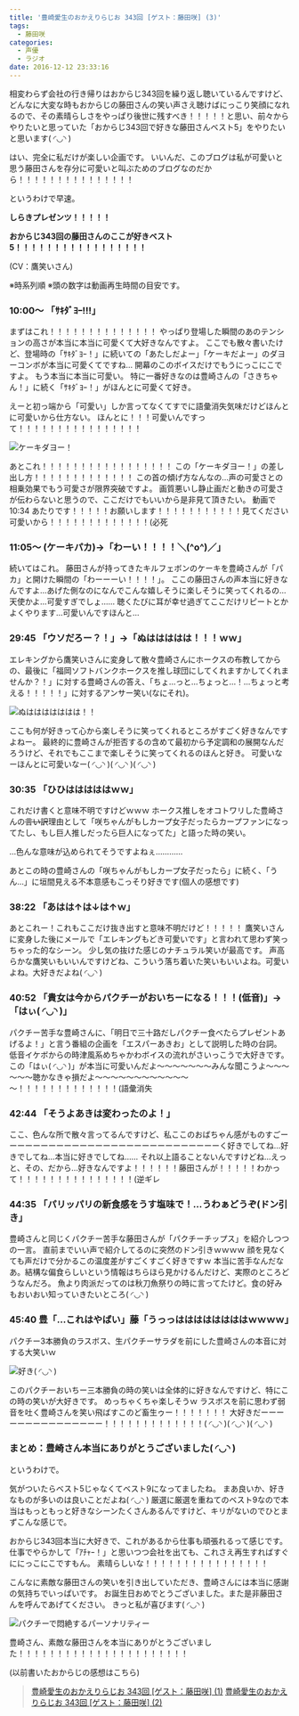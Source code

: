 ```yaml
---
title: '豊崎愛生のおかえりらじお 343回 [ゲスト：藤田咲] (3)'
tags:
  - 藤田咲
categories:
  - 声優
  - ラジオ
date: 2016-12-12 23:33:16
---
```


相変わらず会社の行き帰りはおからじ343回を繰り返し聴いているんですけど、どんなに大変な時もおからじの藤田さんの笑い声さえ聴けばにっこり笑顔になれるので、その素晴らしさをやっぱり後世に残すべき！！！！！と思い、前々からやりたいと思っていた「おからじ343回で好きな藤田さんベスト5」をやりたいと思います( ◜◡◝ )
<!-- more -->
はい、完全に私だけが楽しい企画です。
いいんだ、このブログは私が可愛いと思う藤田さんを存分に可愛いと叫ぶためのブログなのだから！！！！！！！！！！！！！！！

というわけで早速。

**しらきプレゼンツ！！！！！**

**おからじ343回の藤田さんのここが好きベスト5！！！！！！！！！！！！！！！！！**

(CV：鷹笑いさん)

※時系列順
※頭の数字は動画再生時間の目安です。

### 10:00～ 「ｻｷﾀﾞﾖｰ!!!」

まずはこれ！！！！！！！！！！！！！！
やっぱり登場した瞬間のあのテンションの高さが本当に本当に可愛くて大好きなんですよ。
ここでも散々書いたけど、登場時の「ｻｷﾀﾞﾖｰ！」に続いての「あたしだよー」「ケーキだよー」のダヨーコンボが本当に可愛くてですね…
開幕のこのボイスだけでもうにっこにこですよ。
もう本当に本当に可愛い。
特に一番好きなのは豊崎さんの「さきちゃん！」に続く「ｻｷﾀﾞﾖｰ！」がほんとに可愛くて好き。

えーと初っ端から「可愛い」しか言ってなくてすでに語彙消失気味だけどほんとに可愛いから仕方ない。
ほんとに！！！可愛いんですって！！！！！！！！！！！！！！！！

![ケーキダヨー！](/sblog/img/20161027_okaraji09.jpg)

あとこれ！！！！！！！！！！！！！！！！！
この「ケーキダヨー！」の差し出し方！！！！！！！！！！！！！
この首の傾げ方なんなの…声の可愛さとの相乗効果でもう可愛さが限界突破ですよ。
画質悪いし静止画だと動きの可愛さが伝わらないと思うので、ここだけでもいいから是非見て頂きたい。
動画で 10:34 あたりです！！！！！お願いします！！！！！！！！！！！見てください可愛いから！！！！！！！！！！！！！(必死

### 11:05～ (ケーキパカ)→「わーい！！！！＼(^o^)／」

続いてはこれ。
藤田さんが持ってきたキルフェボンのケーキを豊崎さんが「パカ」と開けた瞬間の「わーーーい！！！！」。
ここの藤田さんの声本当に好きなんですよ…あげた側なのになんでこんな嬉しそうに楽しそうに笑ってくれるの…天使かよ…可愛すぎでしょ……
聴くたびに耳が幸せ過ぎてここだけリピートとかよくやります…可愛いんですほんと…

### 29:45 「ウソだろー？！」→「ぬははははは！！！ｗｗ」

エレキングから鷹笑いさんに変身して散々豊崎さんにホークスの布教してからの、最後に「福岡ソフトバンクホークスを推し球団にしてくれますかしてくれませんか？！」に対する豊崎さんの答え、「ちょ…っと…ちょっと…！…ちょっと考える！！！！！」に対するアンサー笑い(なにそれ)。

![ぬははははははは！！](/sblog/img/20161027_okaraji10.jpg)

ここも何が好きって心から楽しそうに笑ってくれるところがすごく好きなんですよねー。
最終的に豊崎さんが拒否するの含めて最初から予定調和の展開なんだろうけど、それでもここまで楽しそうに笑ってくれるのほんと好き。
可愛いなーほんとに可愛いなー( ◜◡◝ )( ◜◡◝ )( ◜◡◝ )

### 30:35 「ひひはははははｗｗ」

これだけ書くと意味不明ですけどｗｗｗ
ホークス推しをオコトワリした豊崎さんの~~言い訳~~理由として「咲ちゃんがもしカープ女子だったらカープファンになってたし、もし巨人推しだったら巨人になってた」と語った時の笑い。

…色んな意味が込められてそうですよねぇ…………

あとこの時の豊崎さんの「咲ちゃんがもしカープ女子だったら」に続く、「うん…」に垣間見える不本意感もこっそり好きです(個人の感想です)

### 38:22 「あはは↑は↓は↑ｗ」

あとこれー！これもここだけ抜き出すと意味不明だけど！！！！！
鷹笑いさんに変身した後にメールで「エレキングもどき可愛いです」と言われて思わず笑っちゃった的なシーン。
少し気の抜けた感じのナチュラル笑いが最高です。
声高らかな鷹笑いもいいんですけどね、こういう落ち着いた笑いもいいよね。可愛いよね。大好きだよね( ◜◡◝ )

### 40:52 「貴女は今からパクチーがおいちーになる！！！(低音)」→「はぃ( ◜◡◝ )」

パクチー苦手な豊崎さんに、「明日で三十路だしパクチー食べたらプレゼントあげるよ！」と言う番組の企画を「エスパーあきお」として説明した時の台詞。
低音イケボからの時津風系めちゃかわボイスの流れがさいっこうで大好きです。
この「はぃ( ◜◡◝ )」が本当に可愛いんだよ～～～～～～～みんな聞こうよ～～～～～～聴かなきゃ損だよ～～～～～～～～～～～～～！！！！！！！！！！！！！(語彙消失

### 42:44 「そうよあきは変わったのよ！」

ここ、色んな所で散々言ってるんですけど、私ここのおばちゃん感がものすごーーーーーーーーーーーーーーーーーーーーーーーーーーーーく好きでしてね…好きでしてね…本当に好きでしてね……
それ以上語ることないんですけどね…えっと、その、だから…好きなんですよ！！！！！！藤田さんが！！！！！わかって！！！！！！！！！！！！！！！(逆ギレ

### 44:35 「パリッパリの新食感をうす塩味で！…うわぁどうぞ(ドン引き」

豊崎さんと同じくパクチー苦手な藤田さんが「パクチーチップス」を紹介しつつの一言。
直前までいい声で紹介してるのに突然のドン引きｗｗｗｗ
顔を見なくても声だけで分かるこの温度差がすごくすごく好きですｗ
本当に苦手なんだなあ。結構な偏食らしいという情報はちらほら見かけるんだけど、実際のところどうなんだろ。
魚より肉派だってのは秋刀魚祭りの時に言ってたけど。食の好みもおいおい知っていきたいところ( ◜◡◝ )

### 45:40 豊「…これはやばい」藤「うっっははははははははｗｗｗｗ」

パクチー3本勝負のラスボス、生パクチーサラダを前にした豊崎さんの本音に対する大笑いｗ

![好き( ◜◡◝ )](/sblog/img/20161027_okaraji13.jpg)

このパクチーおいちー三本勝負の時の笑いは全体的に好きなんですけど、特にこの時の笑いが大好きです。
めっちゃくちゃ楽しそうｗ
ラスボスを前に思わず弱音を吐く豊崎さんを笑い飛ばすこのど畜生ゥー！！！！！！！
大好きだーーーーーーーーーーーーーーー！！！！！！！！！！！！！( ◜◡◝ )( ◜◡◝ )( ◜◡◝ )

### まとめ：豊崎さん本当にありがとうございました( ◜◡◝ )

というわけで。

気がついたらベスト5じゃなくてベスト9になってましたね。
まあ良いか、好きなものが多いのは良いことだよね( ◜◡◝ )
厳選に厳選を重ねてのベスト9なので本当はもっともっと好きなシーンたくさんあるんですけど、キリがないのでひとまずこんな感じで。

おからじ343回本当に大好きで、これがあるから仕事も頑張れるって感じです。
仕事でやらかして「ｱﾁｬｰ！」と思いつつ会社を出ても、これさえ再生すればすぐににっこにこですもん。
素晴らしいな！！！！！！！！！！！！！！！！

こんなに素敵な藤田さんの笑いを引き出していただき、豊崎さんには本当に感謝の気持ちでいっぱいです。
お誕生日おめでとうございました。また是非藤田さんを呼んであげてください。
きっと私が喜びます( ◜◡◝ )

![パクチーで悶絶するパーソナリティー](/sblog/img/20161027_okaraji12.jpg)

豊崎さん、素敵な藤田さんを本当にありがとうございました！！！！！！！！！！！！！！！！！！！！！！

(以前書いたおからじの感想はこちら)

> [豊崎愛生のおかえりらじお 343回 [ゲスト：藤田咲] (1)](/sblog/2016/10/29/okaraji/ "豊崎愛生のおかえりらじお 343回 [ゲスト：藤田咲]")
> [豊崎愛生のおかえりらじお 343回 [ゲスト：藤田咲] (2)](/sblog/2016/11/02/okaraji-2/ "豊崎愛生のおかえりらじお 343回 [ゲスト：藤田咲] (2)")

